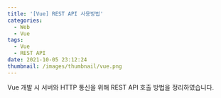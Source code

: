 ```yaml
---
title: '[Vue] REST API 사용방법'
categories:
  - Web
  - Vue
tags:
  - Vue
  - REST API
date: 2021-10-05 23:12:24
thumbnail: /images/thumbnail/vue.png
---
```


Vue 개발 시 서버와 HTTP 통신을 위해 REST API 호출 방법을 정리하였습니다.
